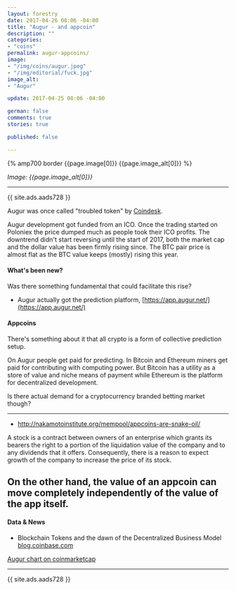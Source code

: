 ```yaml
---
layout: forestry
date: 2017-04-26 08:06 -04:00
title: "Augur - and appcoin"
description: ""
categories:
- "coins"
permalink: augur-appcoins/
image:
- "/img/coins/augur.jpeg"
- "/img/editorial/fuck.jpg"
image_alt:
- "Augur"

update: 2017-04-25 08:06 -04:00

german: false
comments: true
stories: true

published: false

---
```


{% amp700 border {{page.image[0]}} {{page.image_alt[0]}} %}

_Image: {{page.image_alt[0]}}_

________________________

{{ site.ads.aads728 }}

Augur was once called "troubled token" by [Coindesk](http://www.coindesk.com/augur-reputation-launch-appcoin-pitfalls/).

Augur development got funded from an ICO. Once the trading started on Poloniex the price dumped much as people took their ICO profits. The downtrend didn't start reversing until the start of 2017, both the market cap and the dollar value has been firmly rising since. The BTC pair price is almost flat as the BTC value keeps (mostly) rising this year.

#### What's been new?

Was there something fundamental that could facilitate this rise?

* Augur actually got the prediction platform, [https://app.augur.net/](https://app.augur.net/)

#### Appcoins

There's something about it that all crypto is a form of collective prediction setup.

On Augur people get paid for predicting. In Bitcoin and Ethereum miners get paid for contributing with computing power. But Bitcoin has a utility as a store of value and niche means of payment while Ethereum is the platform for decentralized development.

Is there actual demand for a cryptocurrency branded betting market though?


---
* http://nakamotoinstitute.org/mempool/appcoins-are-snake-oil/

A stock is a contract between owners of an enterprise which grants its bearers the right to a portion of the liquidation value of the company and to any dividends that it offers. Consequently, there is a reason to expect growth of the company to increase the price of its stock.

**On the other hand, the value of an appcoin can move completely independently of the value of the app itself.**
---


#### Data & News

* Blockchain Tokens and the dawn of the Decentralized Business Model [blog.coinbase.com](https://blog.coinbase.com/app-coins-and-the-dawn-of-the-decentralized-business-model-8b8c951e734f)


[Augur chart on coinmarketcap](https://coinmarketcap.com/assets/augur/)

________________________

{{ site.ads.aads728 }}
